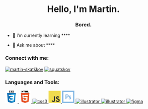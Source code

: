 
<h1 align="center">Hello, I'm Martin.</h1>
<h3 align="center">Bored.</h3>

- 🔰 I’m currently learning ****

- 💬 Ask me about ****

<h3 align="left">Connect with me:</h3>
<p align="left">
<a href="https://linkedin.com/in/martin-skatškov" target="blank"><img align="center" src="https://raw.githubusercontent.com/rahuldkjain/github-profile-readme-generator/master/src/images/icons/Social/linked-in-alt.svg" alt="martin-skatškov" height="30" width="40" /></a>
<a href="https://instagram.com/squatskov" target="blank"><img align="center" src="https://raw.githubusercontent.com/rahuldkjain/github-profile-readme-generator/master/src/images/icons/Social/instagram.svg" alt="squatskov" height="30" width="40" /></a>
</p>

<h3 align="left">Languages and Tools:</h3>
<p align="left"> <a href="https://www.w3schools.com/css/" target="_blank" rel="noreferrer"> <img src="https://raw.githubusercontent.com/devicons/devicon/master/icons/css3/css3-original-wordmark.svg" alt="css3" width="40" height="40"/> </a> <a href="https://www.w3.org/html/" target="_blank" rel="noreferrer"> <img src="https://raw.githubusercontent.com/devicons/devicon/master/icons/html5/html5-original-wordmark.svg" alt="html5" width="40" height="40"/>  <a href="https://www.https://nodejs.org/en/" target="_blank" rel="noreferrer"> <img src="https://www.svgrepo.com/show/303266/nodejs-icon-logo.svg" alt="css3" width="40" height="40"/> </a></a>  <a href="https://developer.mozilla.org/en-US/docs/Web/JavaScript" target="_blank" rel="noreferrer"> <img src="https://raw.githubusercontent.com/devicons/devicon/master/icons/javascript/javascript-original.svg" alt="javascript" width="40" height="40"/> </a> <a href="https://www.photoshop.com/en" target="_blank" rel="noreferrer"> <img src="https://raw.githubusercontent.com/devicons/devicon/master/icons/photoshop/photoshop-line.svg" alt="photoshop" width="40" height="40"/> </a> <a href="https://www.adobe.com/in/products/illustrator.html" target="_blank" rel="noreferrer"> <img src="https://www.vectorlogo.zone/logos/adobe_illustrator/adobe_illustrator-icon.svg" alt="illustrator" width="40" height="40"/> </a> <a href="https://www.adobe.com/ee/products/photoshop-lightroom.html?mv=search&mv=search&sdid=L7NVTQ8Y&ef_id=CjwKCAjw-L-ZBhB4EiwA76YzOYLVVWr43kuI_7QLiUrLgY3ar-pkWu8lutP23t5Awkc323T3KkPC4RoCNk8QAvD_BwE:G:s&s_kwcid=AL!3085!3!465629055312!e!!g!!lightroom!11139501064!108006840454" target="_blank" rel="noreferrer"> <img src="https://upload.wikimedia.org/wikipedia/commons/thumb/b/b6/Adobe_Photoshop_Lightroom_CC_logo.svg/512px-Adobe_Photoshop_Lightroom_CC_logo.svg.png" alt="illustrator" width="40" height="40"/> </a> <a href="https://www.figma.com/" target="_blank" rel="noreferrer"> <img src="https://www.vectorlogo.zone/logos/figma/figma-icon.svg" alt="figma" width="40" height="40"/></a></p>
